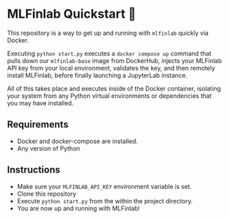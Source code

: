 # MLFinlab Quickstart 🚀 

This repository is a way to get up and running with `mlfinlab` quickly via Docker.

Executing `python start.py` executes a `docker compose up` command that pulls
down our `mlfinlab-base` image from DockerHub, injects your MLFinlab API key from
your local environment, validates the key, and then remotely install MLFinlab,
before finally launching a JupyterLab instance.

All of this takes place and executes inside of the Docker container, isolating
your system from any Python virtual environments or dependencies that you may
have installed.

## Requirements

- Docker and docker-compose are installed.
- Any version of Python

## Instructions

- Make sure your `MLFINLAB_API_KEY` environment variable is set.
- Clone this repository
- Execute `python start.py` from the within the project directory.
- You are now up and running with MLFinlab!
